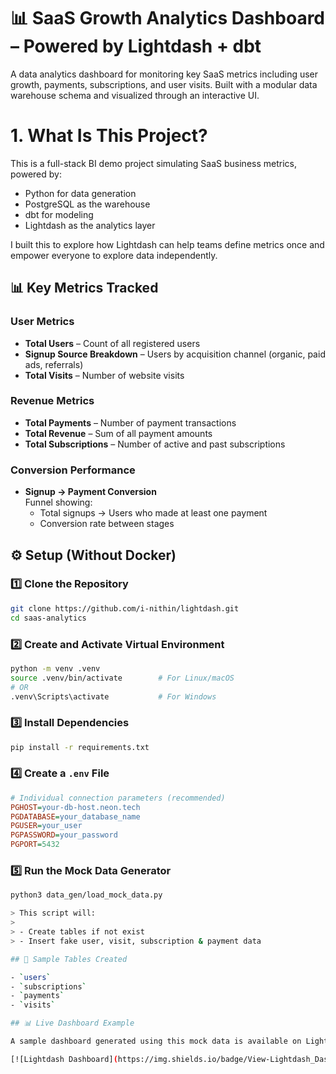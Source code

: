 # 📊 SaaS Growth Analytics Dashboard – Powered by Lightdash + dbt

A data analytics dashboard for monitoring key SaaS metrics including user growth, payments, subscriptions, and user visits. Built with a modular data warehouse schema and visualized through an interactive UI.

# 1. What Is This Project?

This is a full-stack BI demo project simulating SaaS business metrics, powered by:

- Python for data generation
- PostgreSQL as the warehouse
- dbt for modeling
- Lightdash as the analytics layer

I built this to explore how Lightdash can help teams define metrics once and empower everyone to explore data independently.

## 📊 Key Metrics Tracked

### User Metrics

- **Total Users** – Count of all registered users
- **Signup Source Breakdown** – Users by acquisition channel (organic, paid ads, referrals)
- **Total Visits** – Number of website visits

### Revenue Metrics

- **Total Payments** – Number of payment transactions
- **Total Revenue** – Sum of all payment amounts
- **Total Subscriptions** – Number of active and past subscriptions

### Conversion Performance

- **Signup → Payment Conversion**  
  Funnel showing:
  - Total signups → Users who made at least one payment
  - Conversion rate between stages

## ⚙️ Setup (Without Docker)

### 1️⃣ Clone the Repository

```bash
git clone https://github.com/i-nithin/lightdash.git
cd saas-analytics
```

### 2️⃣ Create and Activate Virtual Environment

```bash
python -m venv .venv
source .venv/bin/activate        # For Linux/macOS
# OR
.venv\Scripts\activate           # For Windows
```

### 3️⃣ Install Dependencies

```bash
pip install -r requirements.txt
```

### 4️⃣ Create a `.env` File

````ini
# Individual connection parameters (recommended)
PGHOST=your-db-host.neon.tech
PGDATABASE=your_database_name
PGUSER=your_user
PGPASSWORD=your_password
PGPORT=5432
````
### 5️⃣ Run the Mock Data Generator

```bash
python3 data_gen/load_mock_data.py

> This script will:
>
> - Create tables if not exist
> - Insert fake user, visit, subscription & payment data

## 🥪 Sample Tables Created

- `users`
- `subscriptions`
- `payments`
- `visits`

## 📊 Live Dashboard Example

A sample dashboard generated using this mock data is available on Lightdash:

[![Lightdash Dashboard](https://img.shields.io/badge/View-Lightdash_Dashboard-blue?style=for-the-badge&logo=lightdash)](https://app.lightdash.cloud/projects/35436cc1-00f4-452b-99f0-4cf596dd2eef/dashboards/65323ed2-9472-4ac7-a226-eccfc1a953e4/view)
